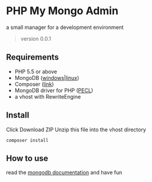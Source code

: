 # PHP My Mongo Admin
a small manager for a development environment
>version 0.0.1

## Requirements

* PHP 5.5 or above
* MongoDB ([windows](https://docs.mongodb.org/manual/tutorial/install-mongodb-on-windows/)|[linux](https://docs.mongodb.org/manual/administration/install-on-linux/))
* Composer ([link](https://getcomposer.org/))
* MongoDB driver for PHP ([PECL](https://pecl.php.net/package/mongodb))
* a vhost with RewriteEngine

## Install

Click Download ZIP
Unzip this file into the vhost directory

`composer install`

## How to use

read the [mongodb documentation](https://docs.mongodb.org/manual/) and have fun 
